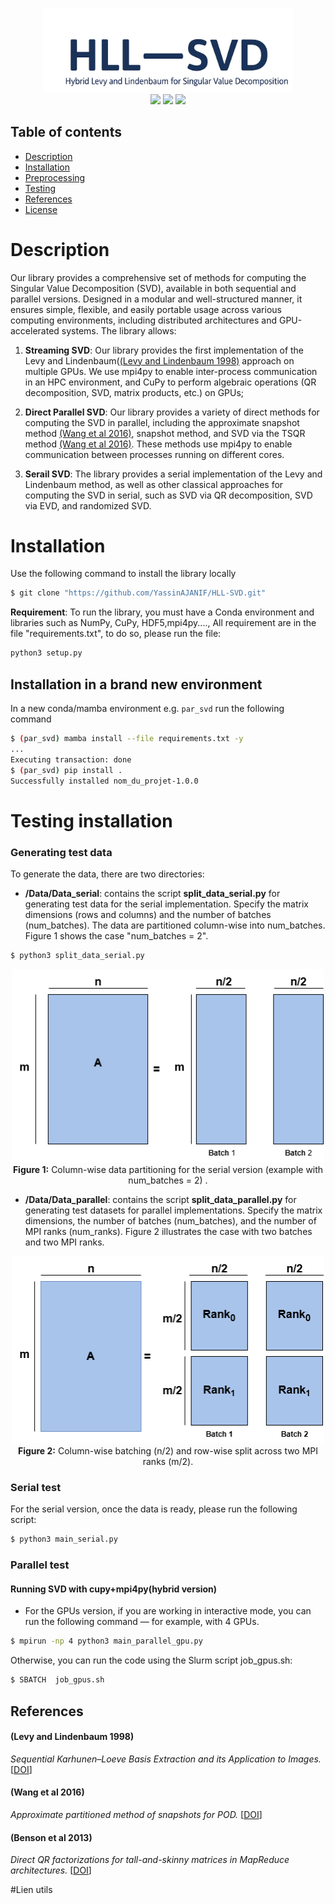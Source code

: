 <p align="center">
  <img src="figs/HLL_SVD.png" alt="HLL_SVD" width="400"/>
  <br/>
  <a href="LICENSE"><img src="https://img.shields.io/badge/License-MIT-green.svg"/></a>
  <a href="#"><img src="https://img.shields.io/badge/build-passing-brightgreen"/></a>
  <a href="#"><img src="https://img.shields.io/badge/code%20quality-lightgrey"/></a>


</p>









## Table of contents


  * [Description](#description)
  * [Installation](#Installation)
  * [Preprocessing](#Preprocessing)
  * [Testing](#Testing)
  * [References](#references)
  * [License](#license)




# Description
Our library provides a comprehensive set of methods for computing the Singular Value Decomposition (SVD), available in both sequential and parallel versions. Designed in a modular and well-structured manner, it ensures simple, flexible, and easily portable usage across various computing environments, including distributed architectures and GPU-accelerated systems. The library allows:

1. **Streaming SVD**: Our library provides the first implementation of the Levy and Lindenbaum([(Levy and Lindenbaum 1998)](#Levy-and-Lindenbaum-1998) approach on multiple  GPUs. We use mpi4py to enable inter-process communication in an HPC environment, and CuPy to perform algebraic operations (QR decomposition, SVD, matrix products, etc.) on GPUs;

2. **Direct Parallel SVD**: Our library provides a variety of direct methods for computing the SVD in parallel, including the approximate snapshot method [(Wang et al 2016)](#Wang-et-al-2016), snapshot method, and SVD via the TSQR method [(Wang et al 2016)](#Wang-et-al-2016). These methods use mpi4py to enable communication between processes running on different cores.


3. **Serail SVD**: The library provides a serial implementation of the Levy and Lindenbaum method, as well as other classical approaches for computing the SVD in serial, such as SVD via QR decomposition, SVD via EVD, and randomized SVD.

# Installation
Use the following command to install the library locally<br>
```bash
$ git clone "https://github.com/YassinAJANIF/HLL-SVD.git"
```
**Requirement**:
To run the library, you must have a Conda environment and libraries such as NumPy, CuPy, HDF5,mpi4py...., All requirement are in  the file "requirements.txt", to do so, please run the file:
```bash
python3 setup.py
```

## Installation in a brand new environment
In a new conda/mamba environment e.g. `par_svd` run the following command

```bash
$ (par_svd) mamba install --file requirements.txt -y
...
Executing transaction: done
$ (par_svd) pip install .
Successfully installed nom_du_projet-1.0.0
```
# Testing installation
### Generating test data
To generate the data, there are two directories:

- **/Data/Data_serial**: contains the script **split_data_serial.py** for generating test data for the serial implementation. Specify the matrix dimensions (rows and columns) and the number of batches (num_batches). The data are partitioned column-wise into num_batches. Figure 1 shows the case "num_batches = 2".
```bash
$ python3 split_data_serial.py
```

<p align="center">
  <img src="figs/serial_data_division.png" alt="SVD Architecture" width="500"/>
  <br/>
  <strong>Figure 1:</strong> Column-wise data partitioning for the serial version (example with num_batches = 2) .
</p>


- **/Data/Data_parallel**: contains the script **split_data_parallel.py** for generating test datasets for parallel implementations. Specify the matrix dimensions, the number of batches (num_batches), and the number of MPI ranks (num_ranks). Figure 2 illustrates the case with two batches and two MPI ranks.
<p align="center">
  <img src="figs/parallel_division_data.png" alt="SVD Architecture" width="500"/>
   <br/>
  <strong>Figure 2:</strong>  Column-wise batching (n/2) and row-wise split across two MPI ranks (m/2).
</p>



### Serial test
 For the serial version, once the data is ready, please run the following script:


```bash
$ python3 main_serial.py
```

### Parallel test




#### Running SVD with cupy+mpi4py(hybrid version)

- For the GPUs  version, if you are working in interactive mode, you can run the following command — for example, with 4 GPUs.


```bash
$ mpirun -np 4 python3 main_parallel_gpu.py
```
Otherwise, you can run the code using the Slurm script job_gpus.sh: 

```bash
$ SBATCH  job_gpus.sh
```



## References

#### (Levy and Lindenbaum 1998) 
*Sequential Karhunen–Loeve Basis Extraction and its Application to Images.* [[DOI](https://ieeexplore.ieee.org/abstract/document/723422)]

#### (Wang et al 2016) 
*Approximate partitioned method of snapshots for POD.* [[DOI](https://www.sciencedirect.com/science/article/pii/S0377042715005774)]

#### (Benson et al 2013)
*Direct QR factorizations for tall-and-skinny matrices in MapReduce architectures.* [[DOI](https://ieeexplore.ieee.org/document/6691583)]

#Lien utils
 

